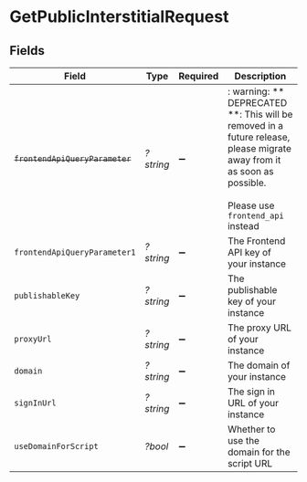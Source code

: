 # GetPublicInterstitialRequest


## Fields

| Field                                                                                                                                                      | Type                                                                                                                                                       | Required                                                                                                                                                   | Description                                                                                                                                                |
| ---------------------------------------------------------------------------------------------------------------------------------------------------------- | ---------------------------------------------------------------------------------------------------------------------------------------------------------- | ---------------------------------------------------------------------------------------------------------------------------------------------------------- | ---------------------------------------------------------------------------------------------------------------------------------------------------------- |
| ~~`frontendApiQueryParameter`~~                                                                                                                            | *?string*                                                                                                                                                  | :heavy_minus_sign:                                                                                                                                         | : warning: ** DEPRECATED **: This will be removed in a future release, please migrate away from it as soon as possible.<br/><br/>Please use `frontend_api` instead |
| `frontendApiQueryParameter1`                                                                                                                               | *?string*                                                                                                                                                  | :heavy_minus_sign:                                                                                                                                         | The Frontend API key of your instance                                                                                                                      |
| `publishableKey`                                                                                                                                           | *?string*                                                                                                                                                  | :heavy_minus_sign:                                                                                                                                         | The publishable key of your instance                                                                                                                       |
| `proxyUrl`                                                                                                                                                 | *?string*                                                                                                                                                  | :heavy_minus_sign:                                                                                                                                         | The proxy URL of your instance                                                                                                                             |
| `domain`                                                                                                                                                   | *?string*                                                                                                                                                  | :heavy_minus_sign:                                                                                                                                         | The domain of your instance                                                                                                                                |
| `signInUrl`                                                                                                                                                | *?string*                                                                                                                                                  | :heavy_minus_sign:                                                                                                                                         | The sign in URL of your instance                                                                                                                           |
| `useDomainForScript`                                                                                                                                       | *?bool*                                                                                                                                                    | :heavy_minus_sign:                                                                                                                                         | Whether to use the domain for the script URL                                                                                                               |
